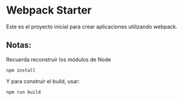 # Webpack Starter

Este es el proyecto inicial para crear aplicaciones utilizando webpack.

## Notas:
Recuerda reconstruir los módulos de Node
```
npm install
```

Y para construir el build, usar:
```
npm run build
```
